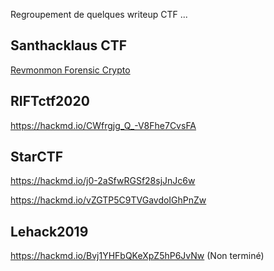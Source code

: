 Regroupement de quelques writeup CTF ... 

## Santhacklaus CTF
[Revmonmon Forensic Crypto](https://github.com/Suric4t3/WriteUp/blob/master/Revmomon_Santa.pdf)

## RIFTctf2020
https://hackmd.io/CWfrgjg_Q_-V8Fhe7CvsFA


## StarCTF
https://hackmd.io/j0-2aSfwRGSf28sjJnJc6w

https://hackmd.io/vZGTP5C9TVGavdoIGhPnZw

## Lehack2019
https://hackmd.io/Bvj1YHFbQKeXpZ5hP6JvNw (Non terminé)


